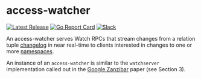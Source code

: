 # access-watcher

[![Latest Release](https://img.shields.io/github/v/release/authorizer-tech/access-watcher)](https://github.com/authorizer-tech/access-watcher/releases/latest)
[![Go Report Card](https://goreportcard.com/badge/github.com/authorizer-tech/access-watcher)](https://goreportcard.com/report/github.com/authorizer-tech/access-watcher)
[![Slack](https://img.shields.io/badge/slack-%23authorizer--tech-green)](https://authorizer-tech.slack.com)

An access-watcher serves Watch RPCs that stream changes from a relation tuple [changelog](https://authorizer-tech.github.io/docs/overview/architecture#changelog) in near real-time to clients interested in changes to one or more [namespaces](https://authorizer-tech.github.io/docs/overview/concepts/namespaces).

An instance of an `access-watcher` is similar to the `watchserver` implementation called out in the [Google Zanzibar](https://research.google/pubs/pub48190/) paper (see Section 3).